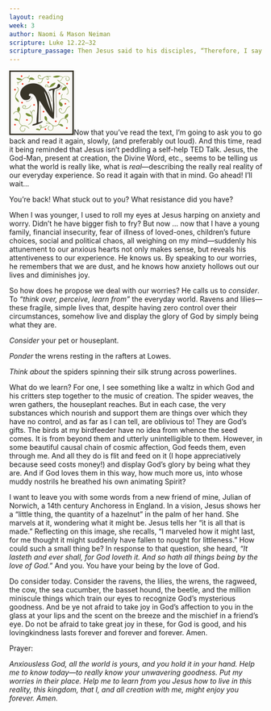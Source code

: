 ```yaml
---
layout: reading
week: 3
author: Naomi & Mason Neiman
scripture: Luke 12.22—32
scripture_passage: Then Jesus said to his disciples, “Therefore, I say to you, don’t worry about your life, what you will eat, or about your body, what you will wear. There is more to life than food and more to the body than clothing. Consider the ravens&#58; they neither plant nor harvest, they have no silo or barn, yet God feeds them. You are worth so much more than birds! Who among you by worrying can add a single moment to your life? If you can’t do such a small thing, why worry about the rest? <br> <br> “Notice how the lilies grow. They don’t wear themselves out with work, and they don’t spin cloth. But I say to you that even Solomon in all his splendor wasn’t dressed like one of these. If God dresses grass in the field so beautifully, even though it’s alive today and tomorrow it’s thrown into the furnace, how much more will God do for you, you people of weak faith! Don’t chase after what you will eat and what you will drink. Stop worrying. All the nations of the world long for these things. Your Father knows that you need them. Instead, desire his kingdom and these things will be given to you as well. Don’t be afraid, little flock, because your Father delights in giving you the kingdom.”
---
```


<p><img class="drop-cap" src="/src/img/drop-cap-n.svg"><span>N</span>ow that you’ve read the text, I’m going to ask you to go back and read it again, slowly, (and preferably out loud). And this time, read it being reminded that Jesus isn’t peddling a self-help TED Talk. Jesus, the God-Man, present at creation, the Divine Word, etc., seems to be telling us what the world is really like, what is <i>real</i>—describing the really real reality of our everyday experience. So read it again with that in mind. Go ahead! I’ll wait…</p>

You’re back! What stuck out to you? What resistance did you have?

When I was younger, I used to roll my eyes at Jesus harping on anxiety and worry. Didn’t he have bigger fish to fry? But now … now that I have a young family, financial insecurity, fear of illness of loved-ones, children’s future choices, social and political chaos, all weighing on my mind—suddenly his attunement to our anxious hearts not only makes sense, but reveals his attentiveness to our experience. He knows us. By speaking to our worries, he remembers that we are dust, and he knows how anxiety hollows out our lives and diminishes joy.

So how does he propose we deal with our worries? He calls us to <i>consider</i>. To <i>“think over, perceive, learn from”</i> the everyday world. Ravens and lilies—these fragile, simple lives that, despite having zero control over their circumstances, somehow live and display the glory of God by simply being what they are.

<i>Consider</i> your pet or houseplant.

<i>Ponder</i> the wrens resting in the rafters at Lowes.

<i>Think about</i>  the spiders spinning their silk strung across powerlines.

What do we learn? For one, I see something like a waltz in which God and his critters step together to the music of creation. The spider weaves, the wren gathers, the houseplant reaches. But in each case, the very substances which nourish and support them are things over which they have no control, and as far as I can tell, are oblivious to! They are God’s gifts. The birds at my birdfeeder have no idea from whence the seed comes. It is from beyond them and utterly unintelligible to them. However, in some beautiful causal chain of cosmic affection, God feeds them, even through me. And all they do is flit and feed on it (I hope appreciatively because seed costs money!) and display God’s glory by being what they are. And if God loves them in this way, how much more us, into whose muddy nostrils he breathed his own animating Spirit?

I want to leave you with some words from a new friend of mine, Julian of Norwich, a 14th century Anchoress in England. In a vision, Jesus shows her a “little thing, the quantity of a hazelnut” in the palm of her hand. She marvels at it, wondering what it might be. Jesus tells her “it is all that is made.” Reflecting on this image, she recalls, “I marveled how it might last, for me thought it might suddenly have fallen to nought for littleness.” How could such a small thing be? In response to that question, she heard, <i>“It lasteth and ever shall, for God loveth it. And so hath all things being by the love of God.”</i>
And you. You have your being by the love of God.

Do consider today. Consider the ravens, the lilies, the wrens, the ragweed, the cow, the sea cucumber, the basset hound, the beetle, and the million miniscule things which train our eyes to recognize God’s mysterious goodness. And be ye not afraid to take joy in God’s affection to you in the glass at your lips and the scent on the breeze and the mischief in a friend’s eye. Do not be afraid to take great joy in these, for God is good, and his lovingkindness lasts forever and forever and forever. Amen.

Prayer:

<i>Anxiousless God, all the world is yours, and you hold it in your hand. Help me to know today—to really know your unwavering goodness. Put my worries in their place. Help me to learn from you Jesus how to live in this reality, this kingdom, that I, and all creation with me, might enjoy you forever. Amen.</i>



